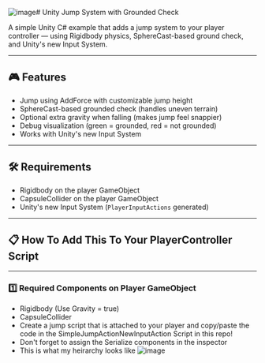 ![image](https://github.com/user-attachments/assets/44b374fd-fd95-4899-b95f-51ffef55b397)# Unity Jump System with Grounded Check

A simple Unity C# example that adds a jump system to your player controller — using Rigidbody physics, SphereCast-based ground check, and Unity's new Input System.

---

## 🎮 Features

- Jump using AddForce with customizable jump height
- SphereCast-based grounded check (handles uneven terrain)
- Optional extra gravity when falling (makes jump feel snappier)
- Debug visualization (green = grounded, red = not grounded)
- Works with Unity's new Input System

---

## 🛠 Requirements

- Rigidbody on the player GameObject  
- CapsuleCollider on the player GameObject  
- Unity's new Input System (`PlayerInputActions` generated)

---

## 📋 How To Add This To Your PlayerController Script

---

### 1️⃣ Required Components on Player GameObject

- Rigidbody (Use Gravity = true)
- CapsuleCollider
- Create a jump script that is attached to your player and copy/paste the code in the SimpleJumpActionNewInputAction Script in this repo!
- Don't forget to assign the Serialize components in the inspector
- This is what my heirarchy looks like
![image](https://github.com/user-attachments/assets/30b08276-27c9-48f8-96c7-f1fdc6719bed)
